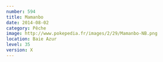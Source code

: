 ```yaml
---
number: 594
title: Mamanbo
date: 2014-08-02
category: Pêche
image: http://www.pokepedia.fr/images/2/29/Mamanbo-NB.png
location: Baie Azur
level: 35
version: X
---
```

